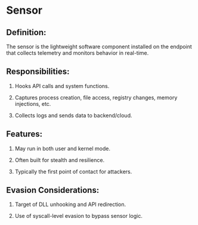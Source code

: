 # Sensor

## Definition:

The sensor is the lightweight software component installed on the endpoint that collects telemetry and monitors behavior in real-time.

## Responsibilities:

1) Hooks API calls and system functions.

2) Captures process creation, file access, registry changes, memory injections, etc.

3) Collects logs and sends data to backend/cloud.

## Features:

1) May run in both user and kernel mode.

2) Often built for stealth and resilience.

3) Typically the first point of contact for attackers.

## Evasion Considerations:

1) Target of DLL unhooking and API redirection.

2) Use of syscall-level evasion to bypass sensor logic.
